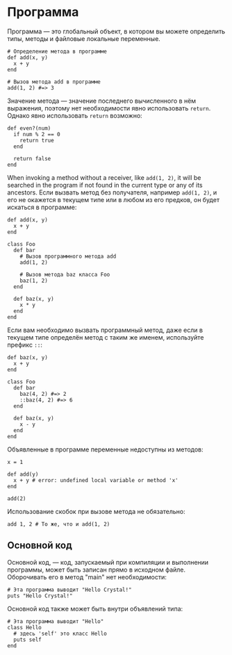 # Программа

Программа — это глобальный объект, в котором вы можете определить типы, методы и файловые локальные переменные.

```crystal
# Определение метода в программе
def add(x, y)
  x + y
end

# Вызов метода add в программе
add(1, 2) #=> 3
```

Значение метода — значение последнего вычисленного в нём выражения, поэтому нет необходимости явно использовать `return`. Однако явно использовать `return` возможно:

```crystal
def even?(num)
  if num % 2 == 0
    return true
  end

  return false
end
```

When invoking a method without a receiver, like `add(1, 2)`, it will be searched in the program if not found in the current type or any of its ancestors.
Если вызвать метод без получателя, например `add(1, 2)`, и его не окажется в текущем типе или в любом из его предков, он будет искаться в программе:

```crystal
def add(x, y)
  x + y
end

class Foo
  def bar
    # Вызов программного метода add
    add(1, 2)

    # Вызов метода baz класса Foo
    baz(1, 2)
  end

  def baz(x, y)
    x * y
  end
end
```

Если вам необходимо вызвать программный метод, даже если в текущем типе определён метод с таким же именем, используйте префикс `::`:

```crystal
def baz(x, y)
  x + y
end

class Foo
  def bar
    baz(4, 2) #=> 2
    ::baz(4, 2) #=> 6
  end

  def baz(x, y)
    x - y
  end
end
```

Объявленные в программе переменные недоступны из методов:

```crystal
x = 1

def add(y)
  x + y # error: undefined local variable or method 'x'
end

add(2)
```

Использование скобок при вызове метода не обязательно:

```crystal
add 1, 2 # То же, что и add(1, 2)
```

## Основной код

Основной код, — код, запускаемый при компиляции и выполнении программы, может быть записан прямо в исходном файле. Оборочивать его в метод "main" нет необходимости:

```crystal
# Эта программа выводит "Hello Crystal!"
puts "Hello Crystal!"
```

Основной код также может быть внутри объявлений типа:

```crystal
# Эта программа выводит "Hello"
class Hello
  # здесь 'self' это класс Hello
  puts self
end
```
